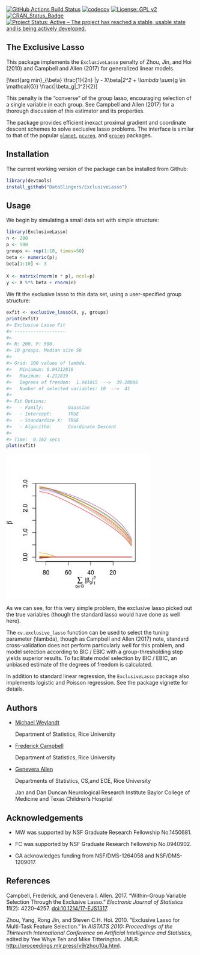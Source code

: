 <!--  -*- coding: utf-8 -*- -->

<!-- README.md is generated from README.Rmd. Do not edit this file directly -->

[![GitHub Actions Build
Status](https://github.com/DataSlingers/ExclusiveLasso/workflows/R-CMD-check%20and%20Deploy/badge.svg)](https://github.com/DataSlingers/ExclusiveLasso/actions?query=workflow%3A%22R-CMD-check+and+Deploy%22)
[![codecov](https://codecov.io/gh/DataSlingers/ExclusiveLasso/branch/develop/graph/badge.svg)](https://codecov.io/gh/DataSlingers/ExclusiveLasso)
[![License: GPL
v2](https://img.shields.io/badge/License-GPL%20v2-blue.svg)](https://www.gnu.org/licenses/old-licenses/gpl-2.0.en.html)
[![CRAN\_Status\_Badge](http://www.r-pkg.org/badges/version/ExclusiveLasso)](https://cran.r-project.org/package=ExclusiveLasso)
[![Project Status: Active – The project has reached a stable, usable
state and is being actively
developed.](https://www.repostatus.org/badges/latest/active.svg)](https://www.repostatus.org/#active)

## The Exclusive Lasso

This package implements the `ExclusiveLasso` penalty of Zhou, Jin, and
Hoi (2010) and Campbell and Allen (2017) for generalized linear models.

\[\text{arg min}_{\beta} \frac{1}{2n} \|y - X\beta\|_2^2 + \lambda \sum_{g \in \mathcal{G}} \frac{\|\beta_g\|_1^2}{2}\]

This penalty is the “converse” of the group lasso, encouraging selection
of a single variable in each group. See Campbell and Allen (2017) for a
thorough discussion of this estimator and its properties.

The package provides efficient inexact proximal gradient and coordinate
descent schemes to solve exclusive lasso problems. The interface is
similar to that of the popular
[`glmnet`](https://cran.r-project.org/web/packages/glmnet/index.html),
[`ncvreg`](http://pbreheny.github.io/ncvreg/), and
[`grpreg`](http://pbreheny.github.io/ncvreg/) packages.

## Installation

The current working version of the package can be installed from Github:

``` r
library(devtools)
install_github("DataSlingers/ExclusiveLasso")
```

## Usage

We begin by simulating a small data set with simple structure:

``` r
library(ExclusiveLasso)
n <- 200
p <- 500
groups <- rep(1:10, times=50)
beta <- numeric(p);
beta[1:10] <- 3

X <- matrix(rnorm(n * p), ncol=p)
y <- X %*% beta + rnorm(n)
```

We fit the exclusive lasso to this data set, using a user-specified
group structure:

``` r
exfit <- exclusive_lasso(X, y, groups)
print(exfit)
#> Exclusive Lasso Fit 
#> ------------------- 
#> 
#> N: 200. P: 500.
#> 10 groups. Median size 50 
#> 
#> Grid: 100 values of lambda. 
#>   Miniumum: 0.04212819 
#>   Maximum:  4.212819 
#>   Degrees of freedom:  1.941015  -->  39.28066 
#>   Number of selected variables: 10  -->  41 
#> 
#> Fit Options:
#>   - Family:         Gaussian 
#>   - Intercept:      TRUE 
#>   - Standardize X:  TRUE 
#>   - Algorithm:      Coordinate Descent 
#> 
#> Time:  0.162 secs
plot(exfit)
```

![](man/figures/unnamed-chunk-4-1.png)<!-- -->

As we can see, for this very simple problem, the exclusive lasso picked
out the true variables (though the standard lasso would have done as
well here).

The `cv.exclusive_lasso` function can be used to select the tuning
parameter \(\lambda\), though as Campbell and Allen (2017) note,
standard cross-validation does not perform particularly well for this
problem, and model selection according to BIC / EBIC with a
group-thresholding step yields superior results. To facilitate model
selection by BIC / EBIC, an unbiased estimate of the degrees of freedom
is calculated.

In addition to standard linear regression, the `ExclusiveLasso` package
also implements logistic and Poisson regression. See the package
vignette for details.

## Authors

  - [Michael Weylandt](http://github.com/michaelweylandt)
    
    Department of Statistics, Rice University

  - [Frederick Campbell](http://fc10.web.rice.edu/index.html)
    
    Department of Statistics, Rice University

  - [Genevera Allen](http://www.stat.rice.edu/~gallen)
    
    Departments of Statistics, CS,and ECE, Rice University
    
    Jan and Dan Duncan Neurological Research Institute Baylor College of
    Medicine and Texas Children’s Hospital

## Acknowledgements

  - MW was supported by NSF Graduate Research Fellowship No.1450681.

  - FC was supported by NSF Graduate Research Fellowship No.0940902.

  - GA acknowledges funding from NSF/DMS-1264058 and NSF/DMS-1209017.

## References

Campbell, Frederick, and Genevera I. Allen. 2017. “Within-Group Variable
Selection Through the Exclusive Lasso.” *Electronic Journal of
Statistics* **11**(2): 4220–4257.
[doi:10.1214/17-EJS1317](http://dx.doi.org/10.1214/17-EJS1317).

Zhou, Yang, Rong Jin, and Steven C.H. Hoi. 2010. “Exclusive Lasso for
Multi-Task Feature Selection.” In *AISTATS 2010: Proceedings of the
Thirteenth International Conference on Artificial Intelligence and
Statistics*, edited by Yee Whye Teh and Mike Titterington. JMLR.
<http://proceedings.mlr.press/v9/zhou10a.html>.
